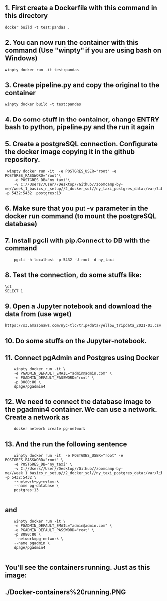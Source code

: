 ## 1. First create a Dockerfile with this command in this directory


```docker build -t test:pandas .```

## 2. You can now run the container with this command (Use "winpty" if you are using bash on Windows)

```winpty docker run -it test:pandas```

## 3. Create pipeline.py and copy the original to the container

```winpty docker build -t test:pandas .```

## 4. Do some stuff in the container, change ENTRY bash to python, pipeline.py and the run it again
## 5. Create a postgreSQL connection. Configurate the docker image copying it in the github repository.

```
 winpty docker run -it  -e POSTGRES_USER="root" -e POSTGRES_PASSWORD="root"\
    -e POSTGRES_DB="ny_taxi"\
    -v C://Users//User//Desktop//Github//zoomcamp-by-me//week_1_basics_n_setup//2_docker_sql//ny_taxi_postgres_data:/var/lib/postgresql/data -p 5432:5432  postgres:13
 ```
## 6. Make sure that you put -v parameter in the docker run command (to mount the postgreSQL database)

## 7. Install pgcli with pip.Connect to DB with the command
```
    pgcli -h localhost -p 5432 -U root -d ny_taxi
```
## 8. Test the connection, do some stuffs like:
```
\dt
SELECT 1

```
## 9. Open a Jupyter notebook and download the data from (use wget)
```
https://s3.amazonaws.com/nyc-tlc/trip+data/yellow_tripdata_2021-01.csv
```
## 10. Do some stuffs on the Jupyter-notebook.

## 11. Connect pgAdmin and Postgres using Docker
``` 
    winpty docker run -it \
    -e PGADMIN_DEFAULT_EMAIL="admin@admin.com" \
    -e PGADMIN_DEFAULT_PASSWORD="root" \
    -p 8080:80 \
    dpage/pgadmin4

```
## 12. We need to connect the database image to the pgadmin4 container. We can use a network. Create a network as
```
    docker network create pg-network
```
## 13. And the run the following sentence
```
    winpty docker run -it  -e POSTGRES_USER="root" -e POSTGRES_PASSWORD="root" \
    -e POSTGRES_DB="ny_taxi" \
    -v C://Users//User//Desktop//Github//zoomcamp-by-me//week_1_basics_n_setup//2_docker_sql//ny_taxi_postgres_data:/var/lib/postgresql/data -p 5432:5432 \
    --network=pg-network
    --name pg-database \
    postgres:13
    
```
## and
```
    winpty docker run -it \
    -e PGADMIN_DEFAULT_EMAIL="admin@admin.com" \
    -e PGADMIN_DEFAULT_PASSWORD="root" \
    -p 8080:80 \
    --network=pg-network \
    --name pgadmin \
    dpage/pgadmin4
    
```
## You'll see the containers running. Just as this image:
## ./Docker-containers%20running.PNG

